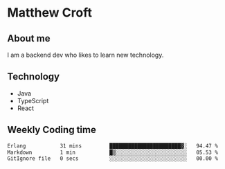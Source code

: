 # Matthew Croft

## About me
I am a backend dev who likes to learn new technology. 

## Technology
- Java
- TypeScript
- React

## Weekly Coding time
<!--START_SECTION:waka-->

```txt
Erlang           31 mins         ███████████████████████▓░   94.47 %
Markdown         1 min           █▒░░░░░░░░░░░░░░░░░░░░░░░   05.53 %
GitIgnore file   0 secs          ░░░░░░░░░░░░░░░░░░░░░░░░░   00.00 %
```

<!--END_SECTION:waka-->
